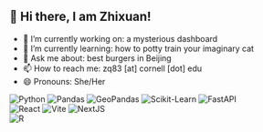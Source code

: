 ## 👋 Hi there, I am Zhixuan!

<!--
**Navxihziq/Navxihziq** is a ✨ _special_ ✨ repository because its `README.md` (this file) appears on your GitHub profile.

Here are some ideas to get you started:-->

- 🔭 I’m currently working on: a mysterious dashboard
- 🌱 I’m currently learning: how to potty train your imaginary cat
- 💬 Ask me about: best burgers in Beijing
- 📫 How to reach me: zq83 [at] cornell [dot] edu
- 😄 Pronouns: She/Her

<!--
- 🤔 I’m looking for help with: tying shoes
- 👯 I’m looking to collaborate on: world peace
- ⚡ Fun fact: Reach out and see
-->

![Python](https://img.shields.io/badge/Python-3776AB?style=flat-square&logo=python&logoColor=white)
![Pandas](https://img.shields.io/badge/Pandas-150458?style=flat-square&logo=pandas&logoColor=white)
![GeoPandas](https://img.shields.io/badge/GeoPandas-139C5A?style=flat-square&logo=geopandas&logoColor=white)
![Scikit-Learn](https://img.shields.io/badge/sklearn-F7931E?style=flat-square&logo=scikit-learn&logoColor=white)
![FastAPI](https://img.shields.io/badge/FastAPI-009688?style=flat-square&logo=fastapi&logoColor=white)
<br>
![React](https://img.shields.io/badge/React-61DAFB?style=flat-square&logo=react&logoColor=grey)
![Vite](https://img.shields.io/badge/Vite-646CFF?style=flat-square&logo=vite&logoColor=white)
![NextJS](https://img.shields.io/badge/NextJS-000000?style=flat-square&logo=next.js&logoColor=white)
<br>
![R](https://img.shields.io/badge/R-276DC3?style=flat-square&logo=r)
